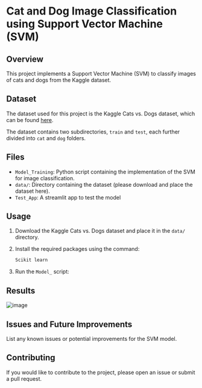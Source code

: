 # Cat and Dog Image Classification using Support Vector Machine (SVM)

## Overview

This project implements a Support Vector Machine (SVM) to classify images of cats and dogs from the Kaggle dataset.

## Dataset

The dataset used for this project is the Kaggle Cats vs. Dogs dataset, which can be found [here](https://www.kaggle.com/c/dogs-vs-cats/data).

The dataset contains two subdirectories, `train` and `test`, each further divided into `cat` and `dog` folders.

## Files

- `Model_Training`: Python script containing the implementation of the SVM for image classification.
- `data/`: Directory containing the dataset (please download and place the dataset here).
- `Test_App`: A streamlit app to test the model

## Usage

1. Download the Kaggle Cats vs. Dogs dataset and place it in the `data/` directory.

2. Install the required packages using the command:

    ```bash
    Scikit learn
    ```

3. Run the `Model_` script:


## Results

![image](https://github.com/Kaviyarasu-S007/SVM-for-Classification/assets/151661034/9293fc2e-5cae-46fb-b208-2d143d915812)

## Issues and Future Improvements

List any known issues or potential improvements for the SVM model.

## Contributing

If you would like to contribute to the project, please open an issue or submit a pull request.


